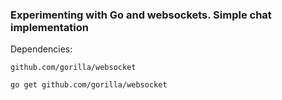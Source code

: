 ### Experimenting with Go and websockets. Simple chat implementation

Dependencies:

    github.com/gorilla/websocket

    go get github.com/gorilla/websocket

